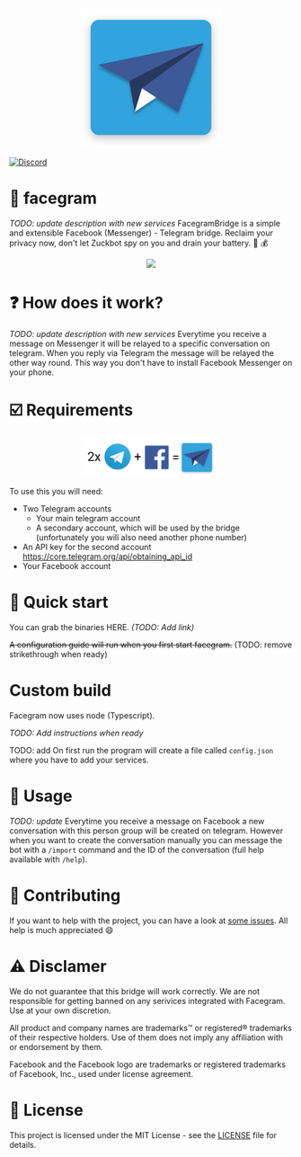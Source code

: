 <p align="center">
  <img src="./facegram_logo.png" width="250" height="250" alt="Logo">
</p>


[![Discord](https://discordapp.com/api/guilds/456875835954298890/embed.png)](https://discord.gg/eWAgMUG)
# :bridge_at_night: facegram
*TODO: update description with new services*
FacegramBridge is a simple and extensible Facebook (Messenger) - Telegram bridge. Reclaim your privacy now, don't let Zuckbot spy on you  and drain your battery. :battery: :moneybag:
<p align="center">
  <img src="https://media.giphy.com/media/dSdvPrKU0w8WGo4c9L/giphy.gif">
</p>

# :question: How does it work?
*TODO: update description with new services*
Everytime you receive a message on Messenger it will be relayed to a specific conversation on telegram. When you reply via Telegram the message will be relayed the other way round. This way you don't have to install Facebook Messenger on your phone.

# :ballot_box_with_check:	 Requirements
<p align="center">
  <img src="./facegram_equation.png" width="250"  alt="Logo">
</p>

To use this you will need:
- Two Telegram accounts
   - Your main telegram account
   - A secondary account, which will be used by the bridge (unfortunately you will also need another phone number) 
- An API key for the second account https://core.telegram.org/api/obtaining_api_id
- Your Facebook account


# :electric_plug: Quick start

You can grab the binaries HERE. *(TODO: Add link)*


~~A configuration guide will run when you first start facegram.~~ (TODO: remove strikethrough when ready)

# Custom build

Facegram now uses node (Typescript).

*TODO: Add instructions when ready*


TODO: add 
On first run the program will create a file called `config.json` where you have to add your services.
# :iphone: Usage

*TODO: update*
Everytime you receive a message on Facebook a new conversation with this person group will be created on telegram. However when you want to create the conversation manually you can message the bot with a `/import` command and the ID of the conversation (full help available with `/help`).

# :clap: Contributing
If you want to help with the project, you can have a look at [some issues](https://github.com/feelfreelinux/facegram/issues). All help is much appreciated :smile:

# :warning: Disclamer

We do not guarantee that this bridge will work correctly. We are not responsible for getting banned on any serivices integrated with Facegram. Use at your own discretion.

All product and company names are trademarks™ or registered® trademarks of their respective holders. Use of them does not imply any affiliation with or endorsement by them.

Facebook and the Facebook logo are trademarks or registered trademarks of Facebook, Inc., used under license agreement.

# :scroll: License
This project is licensed under the MIT License - see the [LICENSE](LICENSE) file for details.
